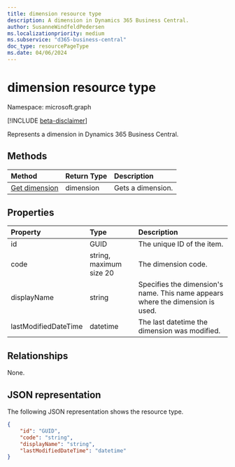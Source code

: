 ```yaml
---
title: dimension resource type
description: A dimension in Dynamics 365 Business Central.
author: SusanneWindfeldPedersen
ms.localizationpriority: medium
ms.subservice: "d365-business-central"
doc_type: resourcePageType
ms.date: 04/06/2024
---
```


# dimension resource type

Namespace: microsoft.graph

[!INCLUDE [beta-disclaimer](../../includes/beta-disclaimer.md)]

Represents a dimension in Dynamics 365 Business Central.

## Methods
| Method       | Return Type  |Description|
|:-------------|:-------------|:----------|
|[Get dimension](../api/dynamics-dimension-get.md)|dimension|Gets a dimension.|


## Properties
| Property	         | Type                  |Description               |
|:-------------------|:----------------------|:-------------------------|
|id                  |GUID                   |The unique ID of the item.|
|code                |string, maximum size 20|The dimension code.       |
|displayName         |string                 |Specifies the dimension's name. This name appears where the dimension is used.|
|lastModifiedDateTime|datetime               |The last datetime the dimension was modified.|


## Relationships
None.

## JSON representation

The following JSON representation shows the resource type.


```json
{
    "id": "GUID",
    "code": "string",
    "displayName": "string",
    "lastModifiedDateTime": "datetime"
}
```




